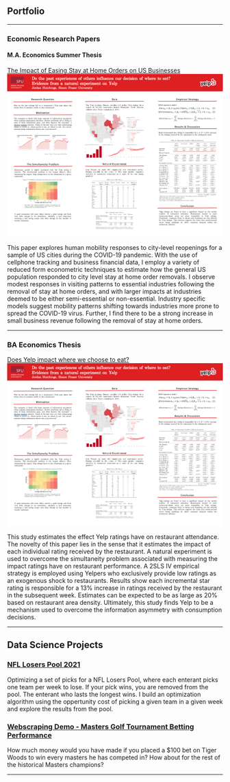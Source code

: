 ## Portfolio

---

### Economic Research Papers

#### M.A. Economics Summer Thesis

[The Impact of Easing Stay at Home Orders on US Businesses](/pdf/sah-removal-covid.pdf)
[![poster](/images/YelpPoster.png?raw=true)](/images/sah-coef.png?raw=true)

This paper explores human mobility responses to city-level reopenings for a sample of US cities during the COVID-19 pandemic. With the use of cellphone tracking and business financial data, I employ a variety of reduced form econometric techniques to estimate how the general US population responded to city level stay at home order removals. I observe modest responses in visiting patterns to essential industries following the removal of stay at home orders, and with larger impacts at industries deemed to be either semi-essential or non-essential. Industry specific models suggest mobility patterns shifting towards industries more prone to spread the COVID-19 virus. Further, I find there to be a strong increase in small business revenue following the removal of stay at home orders.

---

### BA Economics Thesis

[Does Yelp impact where we choose to eat?](/pdf/SFU-Yelp-thesis.pdf)
[![poster](/images/YelpPoster.png?raw=true)](/images/YelpPoster.png?raw=true)

This study estimates the effect Yelp ratings have on restaurant attendance. The novelty of this paper lies in the sense that it estimates the impact of each individual rating received by the restaurant. A natural experiment is used to overcome the simultaneity problem associated with measuring the impact ratings have on restaurant performance. A 2SLS IV empirical strategy is employed using Yelpers who exclusively provide low ratings as an exogenous shock to restaurants. Results show each incremental star rating is responsible for a 13% increase in ratings received by the restaurant in the subsequent week. Estimates can be expected to be as large as 20% based on restaurant area density. Ultimately, this study finds Yelp to be a
mechanism used to overcome the information asymmetry with consumption decisions.

---
<!-- [Project 3 Title](http://example.com/)
<img src="images/YelpPoster.png?raw=true"/> -->

<!-- --- -->

<!-- Is there a better way to link to pages on github? -->
## Data Science Projects

### [NFL Losers Pool 2021](https://jjhutchi.github.io/NFL-Losers-2021/report.html)
Optimizing a set of picks for a NFL Losers Pool, where each enterant picks one team per week to lose. 
If your pick wins, you are removed from the pool. The enterant who lasts the longest wins. I build an 
optimization algorithm using the oppertunity cost of picking a given team in a given week and explore 
the results from the pool.


### [Webscraping Demo - Masters Golf Tournament Betting Performance](https://jjhutchi.github.io/golf-major-hist-ev/analysis.html)
How much money would you have made if you placed a $100 bet on Tiger Woods to win every masters he has competed in? How about for the rest of the historical Masters champions?

---